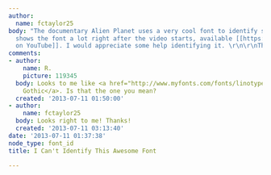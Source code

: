 ```yaml
---
author:
  name: fctaylor25
body: "The documentary Alien Planet uses a very cool font to identify speakers. It
  shows the font a lot right after the video starts, available [[https://www.youtube.com/watch?v=BNLfNe12BKE|here
  on YouTube]]. I would appreciate some help identifying it. \r\n\r\nThanks, \r\n\r\nForrest"
comments:
- author:
    name: R.
    picture: 119345
  body: Looks to me like <a href="http://www.myfonts.com/fonts/linotype/handel-gothic/">Handel
    Gothic</a>. Is that the one you mean?
  created: '2013-07-11 01:50:00'
- author:
    name: fctaylor25
  body: Looks right to me! Thanks!
  created: '2013-07-11 03:13:40'
date: '2013-07-11 01:37:38'
node_type: font_id
title: I Can't Identify This Awesome Font

---
```

